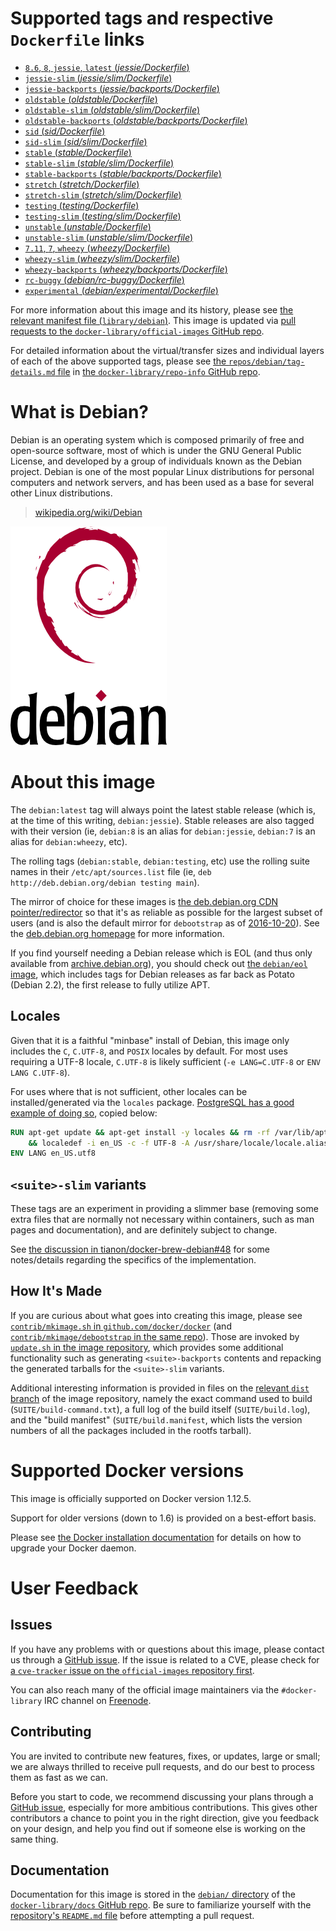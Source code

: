# Supported tags and respective `Dockerfile` links

-	[`8.6`, `8`, `jessie`, `latest` (*jessie/Dockerfile*)](https://github.com/tianon/docker-brew-debian/blob/d220bea42308935d3bee1b40701f39e8c0d69860/jessie/Dockerfile)
-	[`jessie-slim` (*jessie/slim/Dockerfile*)](https://github.com/tianon/docker-brew-debian/blob/d220bea42308935d3bee1b40701f39e8c0d69860/jessie/slim/Dockerfile)
-	[`jessie-backports` (*jessie/backports/Dockerfile*)](https://github.com/tianon/docker-brew-debian/blob/d220bea42308935d3bee1b40701f39e8c0d69860/jessie/backports/Dockerfile)
-	[`oldstable` (*oldstable/Dockerfile*)](https://github.com/tianon/docker-brew-debian/blob/a7561bee7a4bbc2e5f7ea6b8a7377d8abe6eb2a6/oldstable/Dockerfile)
-	[`oldstable-slim` (*oldstable/slim/Dockerfile*)](https://github.com/tianon/docker-brew-debian/blob/a7561bee7a4bbc2e5f7ea6b8a7377d8abe6eb2a6/oldstable/slim/Dockerfile)
-	[`oldstable-backports` (*oldstable/backports/Dockerfile*)](https://github.com/tianon/docker-brew-debian/blob/a7561bee7a4bbc2e5f7ea6b8a7377d8abe6eb2a6/oldstable/backports/Dockerfile)
-	[`sid` (*sid/Dockerfile*)](https://github.com/tianon/docker-brew-debian/blob/99079665857cbbdf221f8d3e44d5081dd13e4ff7/sid/Dockerfile)
-	[`sid-slim` (*sid/slim/Dockerfile*)](https://github.com/tianon/docker-brew-debian/blob/99079665857cbbdf221f8d3e44d5081dd13e4ff7/sid/slim/Dockerfile)
-	[`stable` (*stable/Dockerfile*)](https://github.com/tianon/docker-brew-debian/blob/d220bea42308935d3bee1b40701f39e8c0d69860/stable/Dockerfile)
-	[`stable-slim` (*stable/slim/Dockerfile*)](https://github.com/tianon/docker-brew-debian/blob/d220bea42308935d3bee1b40701f39e8c0d69860/stable/slim/Dockerfile)
-	[`stable-backports` (*stable/backports/Dockerfile*)](https://github.com/tianon/docker-brew-debian/blob/d220bea42308935d3bee1b40701f39e8c0d69860/stable/backports/Dockerfile)
-	[`stretch` (*stretch/Dockerfile*)](https://github.com/tianon/docker-brew-debian/blob/99079665857cbbdf221f8d3e44d5081dd13e4ff7/stretch/Dockerfile)
-	[`stretch-slim` (*stretch/slim/Dockerfile*)](https://github.com/tianon/docker-brew-debian/blob/99079665857cbbdf221f8d3e44d5081dd13e4ff7/stretch/slim/Dockerfile)
-	[`testing` (*testing/Dockerfile*)](https://github.com/tianon/docker-brew-debian/blob/99079665857cbbdf221f8d3e44d5081dd13e4ff7/testing/Dockerfile)
-	[`testing-slim` (*testing/slim/Dockerfile*)](https://github.com/tianon/docker-brew-debian/blob/99079665857cbbdf221f8d3e44d5081dd13e4ff7/testing/slim/Dockerfile)
-	[`unstable` (*unstable/Dockerfile*)](https://github.com/tianon/docker-brew-debian/blob/99079665857cbbdf221f8d3e44d5081dd13e4ff7/unstable/Dockerfile)
-	[`unstable-slim` (*unstable/slim/Dockerfile*)](https://github.com/tianon/docker-brew-debian/blob/99079665857cbbdf221f8d3e44d5081dd13e4ff7/unstable/slim/Dockerfile)
-	[`7.11`, `7`, `wheezy` (*wheezy/Dockerfile*)](https://github.com/tianon/docker-brew-debian/blob/a7561bee7a4bbc2e5f7ea6b8a7377d8abe6eb2a6/wheezy/Dockerfile)
-	[`wheezy-slim` (*wheezy/slim/Dockerfile*)](https://github.com/tianon/docker-brew-debian/blob/a7561bee7a4bbc2e5f7ea6b8a7377d8abe6eb2a6/wheezy/slim/Dockerfile)
-	[`wheezy-backports` (*wheezy/backports/Dockerfile*)](https://github.com/tianon/docker-brew-debian/blob/a7561bee7a4bbc2e5f7ea6b8a7377d8abe6eb2a6/wheezy/backports/Dockerfile)
-	[`rc-buggy` (*debian/rc-buggy/Dockerfile*)](https://github.com/tianon/dockerfiles/blob/22a998f815d55217afa0075411b810b8889ceac1/debian/rc-buggy/Dockerfile)
-	[`experimental` (*debian/experimental/Dockerfile*)](https://github.com/tianon/dockerfiles/blob/22a998f815d55217afa0075411b810b8889ceac1/debian/experimental/Dockerfile)

For more information about this image and its history, please see [the relevant manifest file (`library/debian`)](https://github.com/docker-library/official-images/blob/master/library/debian). This image is updated via [pull requests to the `docker-library/official-images` GitHub repo](https://github.com/docker-library/official-images/pulls?q=label%3Alibrary%2Fdebian).

For detailed information about the virtual/transfer sizes and individual layers of each of the above supported tags, please see [the `repos/debian/tag-details.md` file](https://github.com/docker-library/repo-info/blob/master/repos/debian/tag-details.md) in [the `docker-library/repo-info` GitHub repo](https://github.com/docker-library/repo-info).

# What is Debian?

Debian is an operating system which is composed primarily of free and open-source software, most of which is under the GNU General Public License, and developed by a group of individuals known as the Debian project. Debian is one of the most popular Linux distributions for personal computers and network servers, and has been used as a base for several other Linux distributions.

> [wikipedia.org/wiki/Debian](https://en.wikipedia.org/wiki/Debian)

![logo](https://raw.githubusercontent.com/docker-library/docs/b449be7df57e9ed9086bb5821bfb5d6cdc5d67a4/debian/logo.png)

# About this image

The `debian:latest` tag will always point the latest stable release (which is, at the time of this writing, `debian:jessie`). Stable releases are also tagged with their version (ie, `debian:8` is an alias for `debian:jessie`, `debian:7` is an alias for `debian:wheezy`, etc).

The rolling tags (`debian:stable`, `debian:testing`, etc) use the rolling suite names in their `/etc/apt/sources.list` file (ie, `deb http://deb.debian.org/debian testing main`).

The mirror of choice for these images is [the deb.debian.org CDN pointer/redirector](https://deb.debian.org) so that it's as reliable as possible for the largest subset of users (and is also the default mirror for `debootstrap` as of [2016-10-20](https://anonscm.debian.org/cgit/d-i/debootstrap.git/commit/?id=9e8bc60ad1ccf3a25ce7890526b70059f3e770de)). See the [deb.debian.org homepage](https://deb.debian.org) for more information.

If you find yourself needing a Debian release which is EOL (and thus only available from [archive.debian.org](http://archive.debian.org)), you should check out [the `debian/eol` image](https://hub.docker.com/r/debian/eol/), which includes tags for Debian releases as far back as Potato (Debian 2.2), the first release to fully utilize APT.

## Locales

Given that it is a faithful "minbase" install of Debian, this image only includes the `C`, `C.UTF-8`, and `POSIX` locales by default. For most uses requiring a UTF-8 locale, `C.UTF-8` is likely sufficient (`-e LANG=C.UTF-8` or `ENV LANG C.UTF-8`).

For uses where that is not sufficient, other locales can be installed/generated via the `locales` package. [PostgreSQL has a good example of doing so](https://github.com/docker-library/postgres/blob/69bc540ecfffecce72d49fa7e4a46680350037f9/9.6/Dockerfile#L21-L24), copied below:

```dockerfile
RUN apt-get update && apt-get install -y locales && rm -rf /var/lib/apt/lists/* \
	&& localedef -i en_US -c -f UTF-8 -A /usr/share/locale/locale.alias en_US.UTF-8
ENV LANG en_US.utf8
```

## `<suite>-slim` variants

These tags are an experiment in providing a slimmer base (removing some extra files that are normally not necessary within containers, such as man pages and documentation), and are definitely subject to change.

See [the discussion in tianon/docker-brew-debian#48](https://github.com/tianon/docker-brew-debian/issues/48) for some notes/details regarding the specifics of the implementation.

## How It's Made

If you are curious about what goes into creating this image, please see [`contrib/mkimage.sh` in `github.com/docker/docker`](https://github.com/docker/docker/blob/master/contrib/mkimage.sh) (and [`contrib/mkimage/debootstrap` in the same repo](https://github.com/docker/docker/blob/master/contrib/mkimage/debootstrap)). Those are invoked by [`update.sh` in the image repository](https://github.com/tianon/docker-brew-debian/blob/master/update.sh), which provides some additional functionality such as generating `<suite>-backports` contents and repacking the generated tarballs for the `<suite>-slim` variants.

Additional interesting information is provided in files on the [relevant `dist` branch](https://github.com/tianon/docker-brew-debian/branches) of the image repository, namely the exact command used to build (`SUITE/build-command.txt`), a full log of the build itself (`SUITE/build.log`), and the "build manifest" (`SUITE/build.manifest`, which lists the version numbers of all the packages included in the rootfs tarball).

# Supported Docker versions

This image is officially supported on Docker version 1.12.5.

Support for older versions (down to 1.6) is provided on a best-effort basis.

Please see [the Docker installation documentation](https://docs.docker.com/installation/) for details on how to upgrade your Docker daemon.

# User Feedback

## Issues

If you have any problems with or questions about this image, please contact us through a [GitHub issue](https://github.com/tianon/docker-brew-debian/issues). If the issue is related to a CVE, please check for [a `cve-tracker` issue on the `official-images` repository first](https://github.com/docker-library/official-images/issues?q=label%3Acve-tracker).

You can also reach many of the official image maintainers via the `#docker-library` IRC channel on [Freenode](https://freenode.net).

## Contributing

You are invited to contribute new features, fixes, or updates, large or small; we are always thrilled to receive pull requests, and do our best to process them as fast as we can.

Before you start to code, we recommend discussing your plans through a [GitHub issue](https://github.com/tianon/docker-brew-debian/issues), especially for more ambitious contributions. This gives other contributors a chance to point you in the right direction, give you feedback on your design, and help you find out if someone else is working on the same thing.

## Documentation

Documentation for this image is stored in the [`debian/` directory](https://github.com/docker-library/docs/tree/master/debian) of the [`docker-library/docs` GitHub repo](https://github.com/docker-library/docs). Be sure to familiarize yourself with the [repository's `README.md` file](https://github.com/docker-library/docs/blob/master/README.md) before attempting a pull request.
